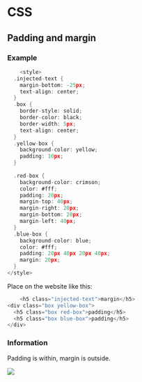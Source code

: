 # CSS

## Padding and margin

### Example

```h
	<style>
  .injected-text {
    margin-bottom: -25px;
    text-align: center;
  }
  .box {
    border-style: solid;
    border-color: black;
    border-width: 5px;
    text-align: center;
  }
  .yellow-box {
    background-color: yellow;
    padding: 10px;
  }
  
  .red-box {
    background-color: crimson;
    color: #fff;
    padding: 20px;
    margin-top: 40px;
    margin-right: 20px;
    margin-bottom: 20px;
    margin-left: 40px;
  }
  .blue-box {
    background-color: blue;
    color: #fff;
    padding: 20px 40px 20px 40px;
    margin: 20px;
  }
</style>
```

Place on the website like this:
```h
	<h5 class="injected-text">margin</h5>
<div class="box yellow-box">
  <h5 class="box red-box">padding</h5>
  <h5 class="box blue-box">padding</h5>
</div>
```


### Information
Padding is within, margin is outside. 

![](https://i.stack.imgur.com/UHD7W.gif)
